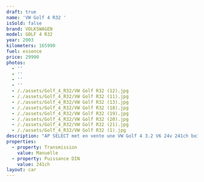 ```yaml
---
draft: true
name: 'VW Golf 4 R32 '
isSold: false
brand: VOLKSWAGEN
model: GOLF 4 R32
year: 2003
kilometers: 165990
fuel: essence
price: 29990
photos:
  - ''
  - ''
  - ''
  - ''
  - /./assets/Golf_4_R32/VW Golf R32 (12).jpg
  - /./assets/Golf_4_R32/VW Golf R32 (11).jpg
  - /./assets/Golf_4_R32/VW Golf R32 (13).jpg
  - /./assets/Golf_4_R32/VW Golf R32 (18).jpg
  - /./assets/Golf_4_R32/VW Golf R32 (19).jpg
  - /./assets/Golf_4_R32/VW Golf R32 (20).jpg
  - /./assets/Golf_4_R32/VW Golf R32 (21).jpg
  - /./assets/Golf_4_R32/VW Golf R32 (1).jpg
description: "AP SELECT met en vente une VW Golf 4 3.2 V6 24v 241ch boîte mécanique.\nModèle du 02/2003 avec 165900km.\n\nCouleur Basalt noir, intérieur cuir complet R32.\n\nCG moitié prix sans malus \U0001F1EB\U0001F1F7\n\nVendu avec une garantie complète 6 mois.\n\nVéhicule avec carnet VW, historique limpide et dossiers de factures.\n\nDernier service effectué début 2024 à 163 900km.\n\nDans les dernières années, nous pouvons noter :\n- Réfection haut moteur avec étanchéité\n- Joint de culasse avec contrôle culasse\n- Soupapes admission et échappement\n- Kit chaîne complet avec pompe à eau\n- Bobines et bougies\n- Démarreur et alternateur\n- Révision du 4Motion\n- Embrayage avec émetteur / récepteur\n- Réfection du train avant\n- Freinage avant / arrière complet\n- 4 pneus neufs\n- Réfection des 4 jantes\n\nÉléments montés en seconde monte :\n- Demi ligne avec catback MILLTEK\n- Amortisseurs sport avec ressorts courts\n- Multimédia KENWOOD double Din\n\nÉquipements et options :\n- Boîte mécanique 6\n- Toit ouvrant électrique\n- Intérieur cuir complet R32\n- Sièges chauffants\n- Climatisation auto\n- Autoradio double DIN\n- Navigation GPS 3D Europe\n- Bluetooth avec streaming\n- Connexion Ipod et USB\n- Pack gris alu intérieur\n- Jantes 18 pouces originales R32\n- Phares Xénon\n- Fermeture centralisée\n- Volant sport R32\n- Seuils de porte alu R32\n- Affichage multifonctions plus\n- Rétroviseurs électriquement et chauffants\n- Rétroviseurs int / ext Electrochrome\n- Éclairage d’ambiance\n\nDisponible et visible sur RDV pour acheteur sérieux.\n\nPossibilité d'une garantie 3, 6 ou 12 mois en supplément.\n\nRéalisation des démarches d'immatriculation.\n\nAP SELECT c'est des solutions de courtage et conciergerie sur mesure pour profiter librement de sa passion et de son patrimoine.\n\nPrenez le volant, AP SELECT s'occupe du reste."
properties:
  - property: Transmission
    value: Manuelle
  - property: Puissance DIN
    value: 241ch
layout: car
---
```


